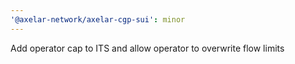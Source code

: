```yaml
---
'@axelar-network/axelar-cgp-sui': minor
---
```


Add operator cap to ITS and allow operator to overwrite flow limits
